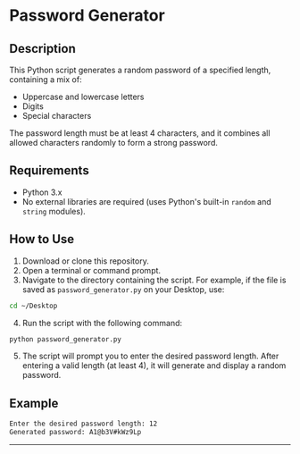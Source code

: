 # Password Generator

## Description
This Python script generates a random password of a specified length, containing a mix of:
- Uppercase and lowercase letters
- Digits
- Special characters

The password length must be at least 4 characters, and it combines all allowed characters randomly to form a strong password.

## Requirements
- Python 3.x
- No external libraries are required (uses Python's built-in `random` and `string` modules).

## How to Use
1. Download or clone this repository.
2. Open a terminal or command prompt.
3. Navigate to the directory containing the script. For example, if the file is saved as `password_generator.py` on your Desktop, use:

```bash
cd ~/Desktop
```

4. Run the script with the following command:

```bash
python password_generator.py
```

5. The script will prompt you to enter the desired password length. After entering a valid length (at least 4), it will generate and display a random password.

## Example

```bash
Enter the desired password length: 12
Generated password: A1@b3V#kWz9Lp
```

---
